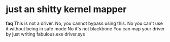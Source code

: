 # just an shitty kernel mapper

**faq**
This is not a driver.
No, you cannot bypass using this.
No you can't use it without being in safe mode
No it's not blackbone
You can map your driver by just writing fabulous.exe driver.sys
